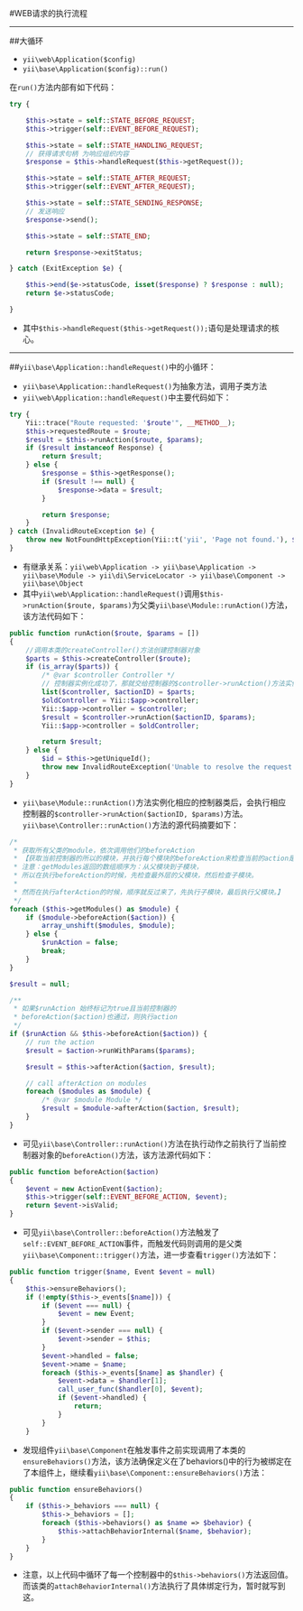 #WEB请求的执行流程

---------------------------
##大循环

- `yii\web\Application($config)`
- `yii\base\Application($config)::run()`

在`run()`方法内部有如下代码：

```php
try {

    $this->state = self::STATE_BEFORE_REQUEST;
    $this->trigger(self::EVENT_BEFORE_REQUEST);

    $this->state = self::STATE_HANDLING_REQUEST;
    // 获得请求句柄 为响应组织内容
    $response = $this->handleRequest($this->getRequest());

    $this->state = self::STATE_AFTER_REQUEST;
    $this->trigger(self::EVENT_AFTER_REQUEST);

    $this->state = self::STATE_SENDING_RESPONSE;
    // 发送响应
    $response->send();

    $this->state = self::STATE_END;

    return $response->exitStatus;

} catch (ExitException $e) {

    $this->end($e->statusCode, isset($response) ? $response : null);
    return $e->statusCode;

}
```
- 其中`$this->handleRequest($this->getRequest());`语句是处理请求的核心。

----------------------------------------------------------
##`yii\base\Application::handleRequest()`中的小循环：

- `yii\base\Application::handleRequest()`为抽象方法，调用子类方法
- `yii\web\Application::handleRequest()`中主要代码如下：

```php
try {
    Yii::trace("Route requested: '$route'", __METHOD__);
    $this->requestedRoute = $route;
    $result = $this->runAction($route, $params);
    if ($result instanceof Response) {
        return $result;
    } else {
        $response = $this->getResponse();
        if ($result !== null) {
            $response->data = $result;
        }

        return $response;
    }
} catch (InvalidRouteException $e) {
    throw new NotFoundHttpException(Yii::t('yii', 'Page not found.'), $e->getCode(), $e);
}
```

- 有继承关系：`yii\web\Application -> yii\base\Application -> yii\base\Module -> yii\di\ServiceLocator -> yii\base\Component -> yii\base\Object`   
- 其中`yii\web\Application::handleRequest()`调用`$this->runAction($route, $params)`为父类`yii\base\Module::runAction()`方法，该方法代码如下：

```php
public function runAction($route, $params = [])
{
    //调用本类的createController()方法创建控制器对象
    $parts = $this->createController($route);
    if (is_array($parts)) {
        /* @var $controller Controller */
        // 控制器实例化成功了，那就交给控制器的$controller->runAction()方法实例化动作
        list($controller, $actionID) = $parts;
        $oldController = Yii::$app->controller;
        Yii::$app->controller = $controller;
        $result = $controller->runAction($actionID, $params);
        Yii::$app->controller = $oldController;

        return $result;
    } else {
        $id = $this->getUniqueId();
        throw new InvalidRouteException('Unable to resolve the request "' . ($id === '' ? $route : $id . '/' . $route) . '".');
    }
}
```    

- `yii\base\Module::runAction()`方法实例化相应的控制器类后，会执行相应控制器的`$controller->runAction($actionID, $params)`方法。`yii\base\Controller::runAction()`方法的源代码摘要如下：

```php
/*
 * 获取所有父类的module，依次调用他们的beforeAction
 * 【获取当前控制器的所以的模块，并执行每个模块的beforeAction来检查当前的action是否可以执行，
 * 注意：getModules返回的数组顺序为：从父模块到子模块，
 * 所以在执行beforeAction的时候，先检查最外层的父模块，然后检查子模块。
 *
 * 然而在执行afterAction的时候，顺序就反过来了，先执行子模块，最后执行父模块。】
 */
foreach ($this->getModules() as $module) {
    if ($module->beforeAction($action)) {
        array_unshift($modules, $module);
    } else {
        $runAction = false;
        break;
    }
}

$result = null;

/**
 * 如果$runAction 始终标记为true且当前控制器的
 * beforeAction($action)也通过，则执行action
 */
if ($runAction && $this->beforeAction($action)) {
    // run the action
    $result = $action->runWithParams($params);

    $result = $this->afterAction($action, $result);

    // call afterAction on modules
    foreach ($modules as $module) {
        /* @var $module Module */
        $result = $module->afterAction($action, $result);
    }
}

```
    
- 可见`yii\base\Controller::runAction()`方法在执行动作之前执行了当前控制器对象的`beforeAction()`方法，该方法源代码如下：

```php
public function beforeAction($action)
{
    $event = new ActionEvent($action);
    $this->trigger(self::EVENT_BEFORE_ACTION, $event);
    return $event->isValid;
}
```

- 可见`yii\base\Controller::beforeAction()`方法触发了`self::EVENT_BEFORE_ACTION`事件，而触发代码则调用的是父类`yii\base\Component::trigger()`方法，进一步查看`trigger()`方法如下：

```php
public function trigger($name, Event $event = null)
{
    $this->ensureBehaviors();
    if (!empty($this->_events[$name])) {
        if ($event === null) {
            $event = new Event;
        }
        if ($event->sender === null) {
            $event->sender = $this;
        }
        $event->handled = false;
        $event->name = $name;
        foreach ($this->_events[$name] as $handler) {
            $event->data = $handler[1];
            call_user_func($handler[0], $event);
            if ($event->handled) {
                return;
            }
        }
    }
```
    
- 发现组件`yii\base\Component`在触发事件之前实现调用了本类的`ensureBehaviors()`方法，该方法确保定义在了behaviors()中的行为被绑定在了本组件上，继续看`yii\base\Component::ensureBehaviors()`方法：

```php
public function ensureBehaviors()
{
    if ($this->_behaviors === null) {
        $this->_behaviors = [];
        foreach ($this->behaviors() as $name => $behavior) {
            $this->attachBehaviorInternal($name, $behavior);
        }
    }
}
```
- 注意，以上代码中循环了每一个控制器中的`$this->behaviors()`方法返回值。而该类的`attachBehaviorInternal()`方法执行了具体绑定行为，暂时就写到这。
